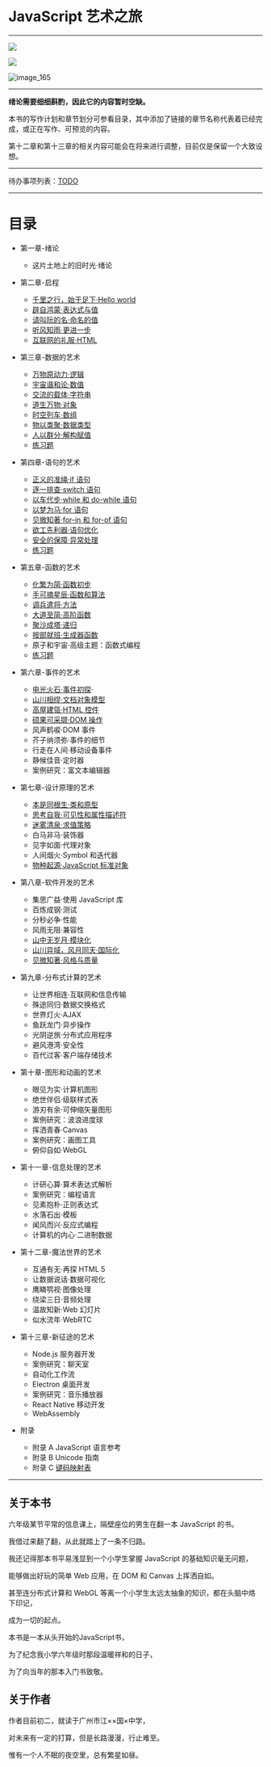 # JavaScript 艺术之旅

---

![](https://img.shields.io/badge/JavaScript-Art--Tour-brightgreen.svg)

![](https://img.shields.io/badge/Tanpero-book-ff69b4.svg)



![image_165](README.assets/image_165.png)

---

**绪论需要细细斟酌，因此它的内容暂时空缺。**

本书的写作计划和章节划分可参看目录，其中添加了链接的章节名称代表着已经完成，或正在写作、可预览的内容。

第十二章和第十三章的相关内容可能会在将来进行调整，目前仅是保留一个大致设想。

---

待办事项列表：[TODO](TODO.md)

---

目录
=======
- 第一章-绪论

  - 这片土地上的旧时光·绪论
- 第二章-启程
  - [千里之行，始于足下·Hello world](启程/Hello-world.md)
  - [辟自鸿蒙·表达式与值](启程/表达式与值.md)
  - [请叫阮的名·命名的值](启程/命名的值.md)
  - [听风知雨·更进一步](启程/更进一步.md)
  - [互联网的礼服·HTML](启程/HTML.md)
- 第三章-数据的艺术
  - [万物原动力·逻辑](数据/逻辑.md)
  - [宇宙谐和论·数值](数据/数值.md)
  - [交流的载体·字符串](数据/字符串.md)
  - [道生万物·对象](数据/对象.md)
  - [时空列车·数组](数据/数组.md)
  - [物以类聚·数据类型](数据/数据类型.md)
  - [人以群分·解构赋值](数据/解构赋值.md)
  - [练习题](数据/第三章练习.md)
- 第四章-语句的艺术
  - [正义的准绳·if 语句](语句/if语句.md)
  - [逐一排查·switch 语句](语句/switch语句.md)
  - [以车代步·while 和 do-while 语句](语句/while和do-while语句.md)
  - [以梦为马·for 语句](语句/for语句.md)
  - [见微知著·for-in 和 for-of 语句](语句/for-in和for-of语句.md)
  - [欲工先利器·语句优化](语句/语句优化.md)
  - [安全的保障·异常处理](语句/异常处理.md)
  - [练习题](语句/第四章练习.md)
- 第五章-函数的艺术
  - [化繁为简·函数初步](函数/函数初步.md)
  - [手可摘星辰·函数和算法](函数/函数和算法.md)
  - [调兵遣将·方法](函数/方法.md)
  - [大道至简·高阶函数](函数/高阶函数.md)
  - [聚沙成塔·递归](函数/递归.md)
  - [按部就班·生成器函数](函数/生成器函数.md)
  - 原子和宇宙·高级主题：函数式编程
  - [练习题](函数/第五章练习.md)
- 第六章-事件的艺术
  - [电光火石·事件初探](事件/事件初探.md)·
  - [山川相缪·文档对象模型](事件/文档对象模型.md)
  - [高屋建瓴·HTML 控件](事件/HTML控件.md)
  - [硕果可采撷·DOM 操作](事件/DOM操作.md)
  - 风声鹤唳·DOM 事件
  - 芥子纳须弥·事件的细节
  - 行走在人间·移动设备事件
  - 静候佳音·定时器
  - 案例研究：富文本编辑器
- 第七章-设计原理的艺术
  - [本是同根生·类和原型](对象原理和元编程/类和继承.md)
  - [思考自我·可见性和属性描述符](对象原理和元编程/可见性和属性描述符.md)
  - [迷雾清泉·求值策略](对象原理和元编程/求值策略.md)  
  - 白马非马·装饰器
  - 见字如面·代理对象
  - 人间烟火·Symbol 和迭代器
  - [物种起源·JavaScript 标准对象](对象原理和元编程/JavaScript标准对象.md)
- 第八章-软件开发的艺术
  - 集思广益·使用 JavaScript 库
  - 百炼成钢·测试
  - 分秒必争·性能
  - 风雨无阻·兼容性
  - [山中无岁月·模块化](软件开发/模块化.md)
  - [山川异域，风月同天·国际化](软件开发/国际化.md)
  - [见微知著·风格与质量](软件开发/风格与质量.md)
- 第九章-分布式计算的艺术
  - 让世界相连·互联网和信息传输
  - 殊途同归·数据交换格式
  - 世界灯火·AJAX
  - 鱼跃龙门·异步操作
  - 光阴逆旅·分布式应用程序
  - 避风港湾·安全性
  - 百代过客·客户端存储技术
- 第十章-图形和动画的艺术
  - 眼见为实·计算机图形
  - 绝世伴侣·级联样式表
  - 游刃有余·可伸缩矢量图形
  - 案例研究：波浪进度球
  - 挥洒青春·Canvas
  - 案例研究：画图工具
  - 俯仰自如·WebGL
- 第十一章-信息处理的艺术
  - 计研心算·算术表达式解析
  - 案例研究：编程语言
  - 见素抱朴·正则表达式
  - 水落石出·模板
  - 闻风而兴·反应式编程
  - 计算机的内心·二进制数据
- 第十二章-魔法世界的艺术
  - 互通有无·再探 HTML 5
  - 让数据说话·数据可视化
  - 鹰瞵鹗视·图像处理
  - 绕梁三日·音频处理
  - 温故知新·Web 幻灯片
  - 似水流年·WebRTC
- 第十三章-新征途的艺术
  - Node.js 服务器开发
  - 案例研究：聊天室
  - 自动化工作流
  - Electron 桌面开发
  - 案例研究：音乐播放器
  - React Native 移动开发
  - WebAssembly
- 附录
  - 附录 A
    JavaScript 语言参考
  - 附录 B
    Unicode 指南
  - 附录 C
    [键码映射表](附录/键码映射表.md)

---

## 关于本书

六年级某节平常的信息课上，隔壁座位的男生在翻一本 JavaScript 的书。

我借过来翻了翻，从此就踏上了一条不归路。

我还记得那本书平易浅显到一个小学生掌握 JavaScript 的基础知识毫无问题，

能够做出好玩的简单 Web 应用，在 DOM 和 Canvas 上挥洒自如。

甚至连分布式计算和 WebGL 等离一个小学生太远太抽象的知识，都在头脑中烙下印记，

成为一切的起点。

本书是一本从头开始的JavaScript书，

为了纪念我小学六年级时那段温暖祥和的日子，

为了向当年的那本入门书致敬。



## 关于作者

作者目前初二，就读于广州市江××国×中学，

对未来有一定的打算，但是长路漫漫，行止难至。

惟有一个人不眠的夜空里，总有繁星如昼。
